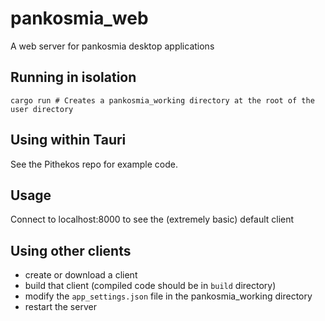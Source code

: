 # pankosmia_web
A web server for pankosmia desktop applications

## Running in isolation
```
cargo run # Creates a pankosmia_working directory at the root of the user directory
```

## Using within Tauri
See the Pithekos repo for example code.

## Usage
Connect to localhost:8000 to see the (extremely basic) default client

## Using other clients
- create or download a client
- build that client (compiled code should be in `build` directory)
- modify the `app_settings.json` file in the pankosmia_working directory
- restart the server

